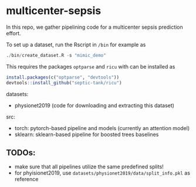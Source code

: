 # multicenter-sepsis

In this repo, we gather pipelining code for a multicenter sepsis prediction effort.

To set up a dataset, run the Rscript in `/bin` for example as

```r
./bin/create_dataset.R -s "mimic_demo"
```

This requires the packages `optparse` and `ricu` with can be installed as

```r
install.packages(c("optparse", "devtools"))
devtools::install_github("septic-tank/ricu")
```

datasets:
  - physionet2019 (code for downloading and extracting this dataset)

src:
  - torch: pytorch-based pipeline and models (currently an attention model)
  - sklearn: sklearn-based pipeline for boosted trees baselines

## TODOs:
  - make sure that all pipelines utilize the same predefined splits!
  - for phyisionet2019, use ```datasets/physionet2019/data/split_info.pkl``` as reference


